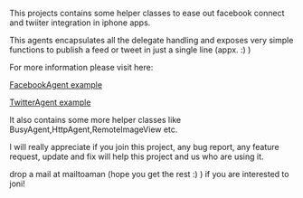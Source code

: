 This projects contains some helper classes to ease out facebook connect and twiiter integration in iphone apps.

This agents encapsulates all the delegate handling and exposes very simple functions to publish a feed or tweet in just a single line (appx. :) )


For more information please visit here:

<a href='http://amanpages.com/sample-iphone-example-project/facebookagent-easy-way-to-integrate-facebook-connect-in-iphone-apps-and-write-minimum-code-to-publish-feed-change-status/' title='Facebook agent example'>FacebookAgent example</a>


<a href='http://amanpages.com/sample-iphone-example-project/twitteragent-tutorial-tweet-from-iphone-app-in-one-line-code-with-auto-tinyurl/' title='TwitterAgent example'> TwitterAgent example </a>


It also contains some more helper classes like BusyAgent,HttpAgent,RemoteImageView etc.


I will really appreciate if you join this project, any bug report, any feature request, update and fix will help this project and us who are using it.


drop a mail at  mailtoaman (hope you get the rest :) ) if you are interested to joni!
